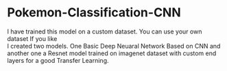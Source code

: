 # Pokemon-Classification-CNN
I have trained this model on a custom dataset. You can use your own dataset If you like <br>
I created two models. One Basic Deep Neuaral Network Based on CNN and another one a Resnet model trained on imagenet dataset with custom end layers for a good Transfer Learning. <br>

